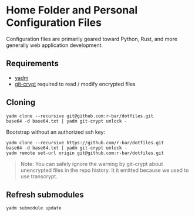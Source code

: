 # Home Folder and Personal Configuration Files

Configuration files are primarily geared toward Python, Rust, and more generally
web application development.

## Requirements
* [yadm](https://yadm.io/)
* [git-crypt](https://github.com/AGWA/git-crypt) required to read /
  modify encrypted files

## Cloning
```
yadm clone --recursive git@github.com:r-bar/dotfiles.git
base64 -d base64.txt | yadm git-crypt unlock -
```

Bootstrap without an authorized ssh key:
```
yadm clone --recursive https://github.com/r-bar/dotfiles.git
base64 -d base64.txt | yadm git-crypt unlock -
yadm remote set-url origin git@github.com:r-bar/dotfiles.git
```

> Note: You can safely ignore the warning by git-crypt about unencrypted files
> in the repo history. It it emitted because we used to use transcrypt.

## Refresh submodules
```
yadm submodule update
```
